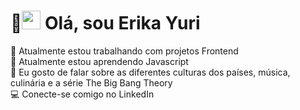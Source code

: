 <h1 align="left">🎌<img src="https://raw.githubusercontent.com/kaueMarques/kaueMarques/master/hi.gif" height="30px"> Olá, sou Erika Yuri</h1>
🏢 Atualmente estou trabalhando com projetos Frontend<br>
🌱 Atualmente estou aprendendo Javascript<br>
💬 Eu gosto de falar sobre as diferentes culturas dos países, música, culinária e a série The Big Bang Theory<br>
💻 Conecte-se comigo no LinkedIn<br>

